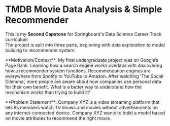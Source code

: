 # TMDB Movie Data Analysis & Simple Recommender
This is my **Second Capstone** for Springboard's Data Science Career Track curriculum  
The project is split into three parts, beginning with data exploration to model building to recommender system.  
<p>**Motivation/Context**: My final undergraduate project was on Google’s Page Rank. Learning how a search engine works overlaps with discovering how a recommender system functions. Recommendation engines are everywhere from Spotify to YouTube to Amazon. After watching ‘The Social Dilemma’, more people are aware about how companies use personal data for their own benefit. What is a better way to understand how the mechanism works than trying to build it?</p>  
  
<p>**Problem Statement**: Company XYZ is a video streaming platform that lets its members watch TV shows and movies without advertisements on any internet-connected device. Company XYZ wants to build a model based on movie attributes to recommend the right movie. </p>


